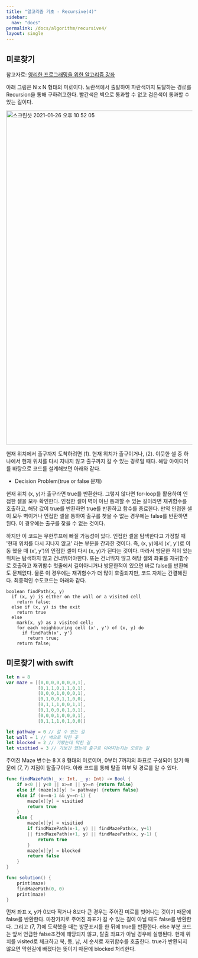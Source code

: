```yaml
---
title: "알고리즘 기초 - Recursive(4)"
sidebar:
  nav: "docs"
permalink: /docs/algorithm/recursive4/
layout: single
---
```


## 미로찾기

참고자료: [영리한 프로그래밍을 위한 알고리즘 강좌](https://www.inflearn.com/course/%EC%95%8C%EA%B3%A0%EB%A6%AC%EC%A6%98-%EA%B0%95%EC%A2%8C/lecture/4075?tab=curriculum)

아래 그림은 N x N 형태의 미로이다. 노란색에서 출발하여 파란색까지 도달하는 경로를 Recursion을 통해 구하려고한다. 빨간색은 벽으로 통과할 수 없고 검은색이 통과할 수 있는 길이다.

<img width="902" alt="스크린샷 2021-01-26 오후 10 52 05" src="https://user-images.githubusercontent.com/74946802/105853517-24aa5380-6029-11eb-8061-d1a36d119beb.png">

현재 위치에서 출구까지 도착하려면 (1). 현재 위치가 출구이거나, (2). 이웃한 셀 중 하나에서 현재 위치를 다시 지나지 않고 출구까지 갈 수 있는 경로일 때다. 해당 아이디어를 바탕으로 코드를 설계해보면 아래와 같다.

- Decision Problem(true or false 문제)

현재 위치 (x, y)가 출구라면 true를 반환한다. 그렇지 않다면 for-loop를 활용하여 인접한 셀을 모두 확인한다. 인접한 셀이 벽이 아닌 통과할 수 있는 길이라면 재귀함수를 호출하고, 해당 값이 true를 반환하면 true를 반환하고 함수를 종료한다. 만약 인접한 셀이 모두 벽이거나 인접한 셀을 통하여 출구를 찾을 수 없는 경우에는 false를 반환하면 된다. 이 경우에는 출구를 찾을 수 없는 것이다.

하지만 이 코드는 무한루프에 빠질 가능성이 있다. 인접한 셀을 탐색한다고 가정할 때 '현재 위치를 다시 지나지 않고' 라는 부분을 간과한 것이다. 즉, (x, y)에서 (x', y')로 이동 했을 때 (x', y')의 인접한 셀이 다시 (x, y)가 된다는 것이다. 따라서 방문한 적이 있는 위치는 탐색하지 않고 건너뛰어야한다. 또는 건너뛰지 않고 해당 셀의 좌표를 재귀함수로 호출하고 재귀함수 첫줄에서 길이아니거나 방문한적이 있으면 바로 false를 반환해도 문제없다. 물론 이 경우에는 재귀함수가 더 많이 호출되지만, 코드 자체는 간결해진다. 최종적인 수도코드는 아래와 같다.

```
boolean findPath(x, y)
  if (x, y) is either on the wall or a visited cell
    return false;
  else if (x, y) is the exit
    return true
  else
    mark(x, y) as a visited cell;
    for each neighbouring cell (x', y') of (x, y) do
      if findPath(x', y')
        return true;
    return false;
```

## 미로찾기 with swift

``` swift
let n = 8
var maze = [[0,0,0,0,0,0,0,1],
            [0,1,1,0,1,1,0,1],
            [0,0,0,1,0,0,0,1],
            [0,1,0,0,1,1,0,0],
            [0,1,1,1,0,0,1,1],
            [0,1,0,0,0,1,0,1],
            [0,0,0,1,0,0,0,1],
            [0,1,1,1,0,1,0,0]]

let pathway = 0 // 갈 수 있는 길
let wall = 1 // 벽으로 막힌 곳
let blocked = 2 // 가봤는데 막힌 길
let visitied = 3 // 가보긴 했는데 출구로 이어지는지는 모르는 길
```

주어진 Maze 변수는 8 X 8 형태의 미로이며, 0부터 7까지의 좌표로 구성되어 있기 때문에 (7, 7) 지점이 탈출구이다. 아래 코드를 통해 탈출 여부 및 경로를 알 수 있다.

``` swift
func findMazePath(_ x: Int, _ y: Int) -> Bool {
    if x<0 || y<0 || x>=n || y>=n {return false}
    else if (maze[x][y] != pathway) {return false}
    else if (x==n-1 && y==n-1) {
        maze[x][y] = visitied
        return true
    }
    else {
        maze[x][y] = visitied
        if findMazePath(x-1, y) || findMazePath(x, y+1)
        || findMazePath(x+1, y) || findMazePath(x, y-1) {
            return true
        }
        maze[x][y] = blocked
        return false
    }
}

func solution() {
    print(maze)
    findMazePath(0, 0)
    print(maze)
}
```

먼저 좌표 x, y가 0보다 작거나 8보다 큰 경우는 주어진 미로를 벗어나는 것이기 때문에 false를 반환한다. 마찬가지로 주어진 좌표가 갈 수 있는 길이 아닐 때도 false를 반환한다. 그리고 (7, 7)에 도착했을 때는 방문표시를 한 뒤에 true를 반환한다. else 부분 코드는 앞서 언급한 false조건에 해당되지 않고, 탈출 좌표가 아닐 경우에 실행된다. 현재 위치를 visited로 체크하고 북, 동, 남, 서 순서로 재귀함수를 호출한다. true가 반환되지 않으면 막힌길에 빠졌다는 뜻이기 때문에 blocked 처리한다.

